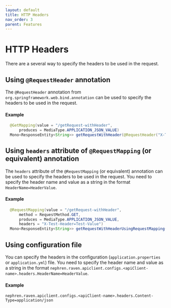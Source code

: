 ```yaml
---
layout: default
title: HTTP Headers
nav_order: 3
parent: Features
---
```


# HTTP Headers

There are a several way to specify the headers to be used in the request.

## Using `@RequestHeader` annotation

The `@RequestHeader` annotation from `org.springframework.web.bind.annotation` can be used to specify the headers to be used in the request.

#### Example

```java
  @GetMapping(value = "/getRequest-withHeader",
      produces = MediaType.APPLICATION_JSON_VALUE)
  Mono<ResponseEntity<String>> getRequestWithHeader(@RequestHeader("X-Test-Header") String header);
```

## Using `headers` attribute of `@RequestMapping` (or equivalent) annotation

The `headers` attribute of the `@RequestMapping` (or equivalent) annotation can be used to specify the headers to be used in the request. You need to specify the header name and value as a string in the format `HeaderName=HeaderValue`.

#### Example

```java
  @RequestMapping(value = "/getRequest-withHeader",
      method = RequestMethod.GET,
      produces = MediaType.APPLICATION_JSON_VALUE,
      headers = "X-Test-Header=Test-Value")
  Mono<ResponseEntity<String>> getRequestWithHeaderUsingRequestMapping();
```

## Using configuration file

You can specify the headers in the configuration (`application.properties` or `application.yml`) file. You need to specify the header name and value as a string in the format `nephren.raven.apiclient.configs.<apiClient-name>.headers.HeaderName=HeaderValue`.

#### Example

```
nephren.raven.apiclient.configs.<apiClient-name>.headers.Content-Type=application/json
``` 